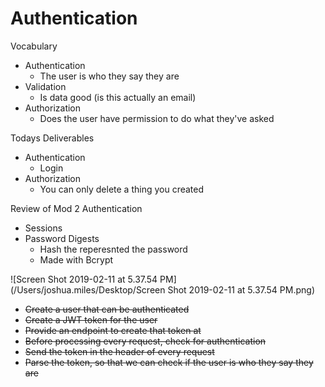 # Authentication

Vocabulary

* Authentication
  * The user is who they say they are
* Validation
  * Is data good (is this actually an email)
* Authorization
  * Does the user have permission to do what they've asked



Todays Deliverables

* Authentication
  * Login 
* Authorization
  * You can only delete a thing you created



Review of Mod 2 Authentication

* Sessions
* Password Digests
  * Hash the reperesnted the password
  * Made with Bcrypt



![Screen Shot 2019-02-11 at 5.37.54 PM](/Users/joshua.miles/Desktop/Screen Shot 2019-02-11 at 5.37.54 PM.png)



* ~~Create a user that can be authenticated~~
* ~~Create a JWT token for the user~~
* ~~Provide an endpoint to create that token at~~
* ~~Before processing every request, check for authentication~~
* ~~Send the token in the header of every request~~
* ~~Parse the token, so that we can check if the user is who they say they are~~